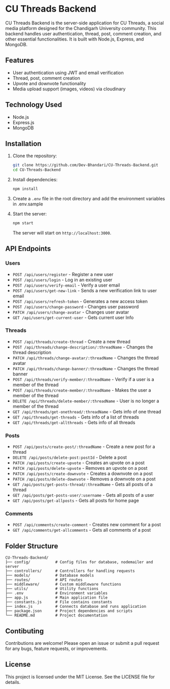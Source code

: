 # CU Threads Backend

CU Threads Backend is the server-side application for CU Threads, a social media platform designed for the Chandigarh University community. This backend handles user authentication, thread, post, comment creation, and other essential functionalities. It is built with Node.js, Express, and MongoDB.

## Features

- User authentication using JWT and email verification
- Thread, post, comment creation
- Upvote and downvote functionality
- Media upload support (images, videos) via cloudinary

## Technology Used

- Node.js
- Express.js
- MongoDB
  

## Installation

1. Clone the repository:

    ```bash
    git clone https://github.com/Dev-Bhandari/CU-Threads-Backend.git
    cd CU-Threads-Backend
    ```

2. Install dependencies:

    ```bash
    npm install
    ```

3. Create a `.env` file in the root directory and add the environment variables in .env.sample

4. Start the server:

    ```bash
    npm start
    ```

    The server will start on `http://localhost:3000`.

## API Endpoints

### Users

- `POST /api/users/register` - Register a new user
- `POST /api/users/login` - Log in an existing user
- `POST /api/users/verify-email` - Verify a user email
- `POST /api/users/get-new-link` - Sends a new verification link to user email
- `POST /api/users/refresh-token` - Generates a new access token
- `POST /api/users/change-password` - Changes user password
- `PATCH /api/users/change-avatar` - Changes user avatar
- `GET /api/users/get-current-user` - Gets current user Info

### Threads

- `POST /api/threads/create-thread` - Create a new thread
- `POST /api/threads/change-description/:threadName` - Changes the thread description
- `PATCH /api/threads/change-avatar/:threadName` - Changes the thread avatar
- `PATCH /api/threads/change-banner/:threadName` - Changes the thread banner
- `POST /api/threads/verify-member/:threadName` - Verify if a user is a member of the thread
- `POST /api/threads/create-member/:threadName` - Makes the user a member of the thread
- `DELETE /api/threads/delete-member/:threadName` - User is no longer a member of the thread
- `GET /api/threads/get-onethread/:threadName` - Gets info of one thread
- `GET /api/threads/get-threads` - Gets info of a list of threads
- `GET /api/threads/get-allthreads` - Gets info of all threads

### Posts

- `POST /api/posts/create-post/:threadName` - Create a new post for a thread
- `DELETE /api/posts/delete-post:postId` - Delete a post
- `PATCH /api/posts/create-upvote` - Creates an upvote on  a post
- `PATCH /api/posts/delete-upvote` - Removes an upvote on  a post
- `PATCH /api/posts/create-downvote` - Creates a downvote on  a post
- `PATCH /api/posts/delete-downvote` - Removes a downvote on  a post
- `GET /api/posts/get-posts-thread/:threadName` - Gets all posts of a thread
- `GET /api/posts/get-posts-user/:username` - Gets all posts of a user
- `GET /api/posts/get-allposts` - Gets all posts for home page

### Comments

- `POST /api/comments/create-comment` - Creates new comment for a post
- `GET /api/comments/get-allcomments` - Gets all comments of a post

## Folder Structure

```plaintext
CU-Threads-Backend/
├── config/           # Config files for database, nodemailer and server
├── controllers/      # Controllers for handling requests
├── models/           # Database models
├── routes/           # API routes
├── middleware/       # Custom middleware functions
├── utils/            # Utility functions
├── .env              # Environment variables
├── app.js            # Main application file
├── constants.js      # File contains constants
├── index.js          # Connects database and runs application
├── package.json      # Project dependencies and scripts
└── README.md         # Project documentation
```

## Contibuting 
Contributions are welcome! Please open an issue or submit a pull request for any bugs, feature requests, or improvements.

## License
This project is licensed under the MIT License. See the LICENSE file for details.

